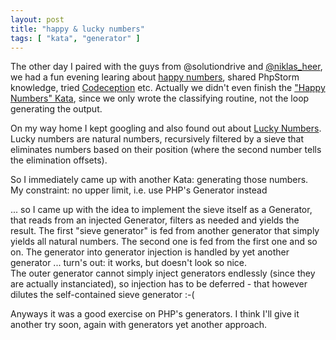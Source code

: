 ```yaml
---
layout: post
title: "happy & lucky numbers"
tags: [ "kata", "generator" ]
---
```

The other day I paired with the guys from @solutiondrive and [@niklas_heer](https://twitter.com/niklas_heer), we had a fun evening learing about [happy numbers](https://en.wikipedia.org/wiki/Happy_number), shared PhpStorm knowledge, tried [Codeception](http://codeception.com/) etc.
Actually we didn't even finish the ["Happy Numbers" Kata](https://app.box.com/s/4eu8q4799bwjc03lhk5ggzjzs2p5dlcg), since we only wrote the classifying routine, not the loop generating the output.

On my way home I kept googling and also found out about [Lucky Numbers](https://en.wikipedia.org/wiki/Lucky_number).
Lucky numbers are natural numbers, recursively filtered by a sieve that eliminates numbers based on their position (where the second number tells the elimination offsets).

So I immediately came up with another Kata: generating those numbers.  
My constraint: no upper limit, i.e. use PHP's Generator instead

... so I came up with the idea to implement the sieve itself as a Generator, that reads from an injected Generator, filters as needed and yields the result.  The first "sieve generator" is fed from another generator that simply yields all natural numbers.  The second one is fed from the first one and so on.  The generator into generator injection is handled by yet another generator ... turn's out: it works, but doesn't look so nice.  
The outer generator cannot simply inject generators endlessly (since they are actually instanciated), so injection has to be deferred - that however dilutes the self-contained sieve generator :-(

Anyways it was a good exercise on PHP's generators.  I think I'll give it another try soon, again with generators yet another approach.
